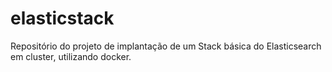 # elasticstack
Repositório do projeto de implantação de um Stack básica do Elasticsearch em cluster, utilizando docker.
